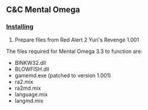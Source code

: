﻿## C&C Mental Omega

### [Installing](http://mentalomega.com/index.php?page=install)
1. Prepare files from Red Alert 2 Yuri's Revenge 1.001

The files required for Mental Omega 3.3 to function are:

- BINKW32.dll
- BLOWFISH.dll
- gamemd.exe (patched to version 1.001)
- ra2.mix
- ra2md.mix
- language.mix
- langmd.mix
